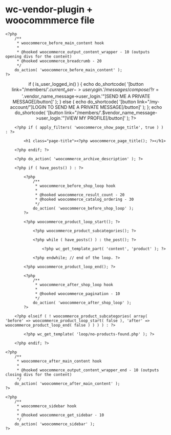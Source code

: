 wc-vendor-plugin + woocommmerce file
====================================

<?php
/**
 * The Template for displaying product archives, including the main shop page which is a post type archive.
 *
 * Override this template by copying it to yourtheme/woocommerce/archive-product.php
 *
 * @author 		WooThemes
 * @package 	WooCommerce/Templates
 * @version     2.0.0
 */

if ( ! defined( 'ABSPATH' ) ) exit; // Exit if accessed directly

get_header( 'shop' ); ?>

	<?php
		/**
		 * woocommerce_before_main_content hook
		 *
		 * @hooked woocommerce_output_content_wrapper - 10 (outputs opening divs for the content)
		 * @hooked woocommerce_breadcrumb - 20
		 */
		do_action( 'woocommerce_before_main_content' );
	?>
<?php
 
$vendor_shop = urldecode( get_query_var( 'vendor_shop' ) );
$vendor_id   = WCV_Vendors::get_vendor_id( $vendor_shop );
  if ( $vendor_id ) {
?>
 
<center>
<?php
$vendor_name_message = get_userdata($vendor_id);
$current_user = wp_get_current_user();
 
if ( is_user_logged_in() ) {
  echo do_shortcode( '[button link="/members/'.$current_user->user_login.'/messages/compose/?r='.$vendor_name_message->user_login.'"]SEND ME A PRIVATE MESSAGE[/button]' );
  } else {
  echo do_shortcode( '[button link="/my-account/"]LOGIN TO SEND ME A PRIVATE MESSAGE[/button]' );
  };
  echo do_shortcode( '[button link="/members/'.$vendor_name_message->user_login.'"]VIEW MY PROFILE[/button]' );
?>
</center>
 
<?php
 
}
 
?>
		<?php if ( apply_filters( 'woocommerce_show_page_title', true ) ) : ?>

			<h1 class="page-title"><?php woocommerce_page_title(); ?></h1>

		<?php endif; ?>

		<?php do_action( 'woocommerce_archive_description' ); ?>

		<?php if ( have_posts() ) : ?>

			<?php
				/**
				 * woocommerce_before_shop_loop hook
				 *
				 * @hooked woocommerce_result_count - 20
				 * @hooked woocommerce_catalog_ordering - 30
				 */
				do_action( 'woocommerce_before_shop_loop' );
			?>

			<?php woocommerce_product_loop_start(); ?>

				<?php woocommerce_product_subcategories(); ?>

				<?php while ( have_posts() ) : the_post(); ?>

					<?php wc_get_template_part( 'content', 'product' ); ?>

				<?php endwhile; // end of the loop. ?>

			<?php woocommerce_product_loop_end(); ?>

			<?php
				/**
				 * woocommerce_after_shop_loop hook
				 *
				 * @hooked woocommerce_pagination - 10
				 */
				do_action( 'woocommerce_after_shop_loop' );
			?>

		<?php elseif ( ! woocommerce_product_subcategories( array( 'before' => woocommerce_product_loop_start( false ), 'after' => woocommerce_product_loop_end( false ) ) ) ) : ?>

			<?php wc_get_template( 'loop/no-products-found.php' ); ?>

		<?php endif; ?>

	<?php
		/**
		 * woocommerce_after_main_content hook
		 *
		 * @hooked woocommerce_output_content_wrapper_end - 10 (outputs closing divs for the content)
		 */
		do_action( 'woocommerce_after_main_content' );
	?>

	<?php
		/**
		 * woocommerce_sidebar hook
		 *
		 * @hooked woocommerce_get_sidebar - 10
		 */
		do_action( 'woocommerce_sidebar' );
	?>

<?php get_footer( 'shop' ); ?>
